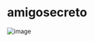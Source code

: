 # amigosecreto

![image](https://github.com/user-attachments/assets/8d5ff677-d627-48da-8767-bbbe738f45ac)
